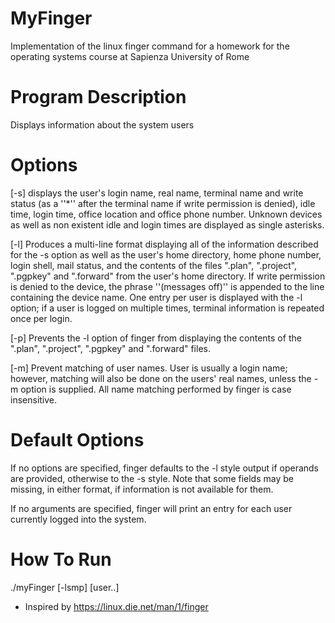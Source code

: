# MyFinger
Implementation of the linux finger command for a homework for the operating systems course at Sapienza University of Rome

# Program Description
Displays information about the system users

# Options
[-s] displays the user's login name, real name, terminal name and write status (as a ''*'' after the terminal name if write permission is denied), idle time, login time, office location and office phone number.
Unknown devices as well as non existent idle and login times are displayed as single asterisks.

[-l] Produces a multi-line format displaying all of the information described for the -s option as well as the user's home directory, home phone number, login shell, mail status, and the contents of the files ".plan", ".project", ".pgpkey" and ".forward" from the user's home directory.
If write permission is denied to the device, the phrase ''(messages off)'' is appended to the line containing the device name. One entry per user is displayed with the -l option; if a user is logged on multiple times, terminal information is repeated once per login.

[-p] Prevents the -l option of finger from displaying the contents of the ".plan", ".project", ".pgpkey" and ".forward" files.

[-m] Prevent matching of user names. User is usually a login name; however, matching will also be done on the users' real names, unless the -m option is supplied. All name matching performed by finger is case insensitive.

# Default Options
If no options are specified, finger defaults to the -l style output if operands are provided, otherwise to the -s style. Note that some fields may be missing, in either format, if information is not available for them.

If no arguments are specified, finger will print an entry for each user currently logged into the system.

# How To Run
./myFinger [-lsmp] [user..]

* Inspired by https://linux.die.net/man/1/finger
